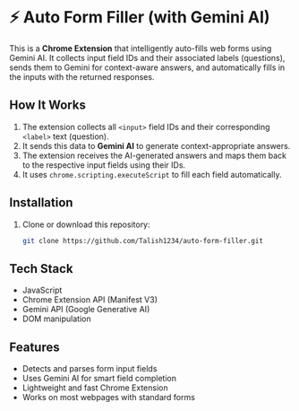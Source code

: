 # ⚡ Auto Form Filler (with Gemini AI)

This is a **Chrome Extension** that intelligently auto-fills web forms using Gemini AI. It collects input field IDs and their associated labels (questions), sends them to Gemini for context-aware answers, and automatically fills in the inputs with the returned responses.

## How It Works

1. The extension collects all `<input>` field IDs and their corresponding `<label>` text (question).
2. It sends this data to **Gemini AI** to generate context-appropriate answers.
3. The extension receives the AI-generated answers and maps them back to the respective input fields using their IDs.
4. It uses `chrome.scripting.executeScript` to fill each field automatically.

## Installation

1. Clone or download this repository:

   ```bash
   git clone https://github.com/Talish1234/auto-form-filler.git

## Tech Stack

- JavaScript
- Chrome Extension API (Manifest V3)
- Gemini API (Google Generative AI)
- DOM manipulation

## Features

-  Detects and parses form input fields
-  Uses Gemini AI for smart field completion
-  Lightweight and fast Chrome Extension
-  Works on most webpages with standard forms
